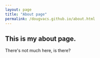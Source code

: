 ```yaml
---
layout: page
title: "About page"
permalink: /dougvacs.github.io/about.html
---
```


## This is my about page.

There's not much here, is there?
